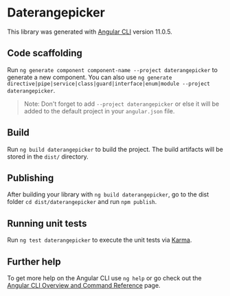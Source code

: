 # Daterangepicker

This library was generated with [Angular CLI](https://github.com/angular/angular-cli) version 11.0.5.

## Code scaffolding

Run `ng generate component component-name --project daterangepicker` to generate a new component. You can also use `ng generate directive|pipe|service|class|guard|interface|enum|module --project daterangepicker`.
> Note: Don't forget to add `--project daterangepicker` or else it will be added to the default project in your `angular.json` file. 

## Build

Run `ng build daterangepicker` to build the project. The build artifacts will be stored in the `dist/` directory.

## Publishing

After building your library with `ng build daterangepicker`, go to the dist folder `cd dist/daterangepicker` and run `npm publish`.

## Running unit tests

Run `ng test daterangepicker` to execute the unit tests via [Karma](https://karma-runner.github.io).

## Further help

To get more help on the Angular CLI use `ng help` or go check out the [Angular CLI Overview and Command Reference](https://angular.io/cli) page.
